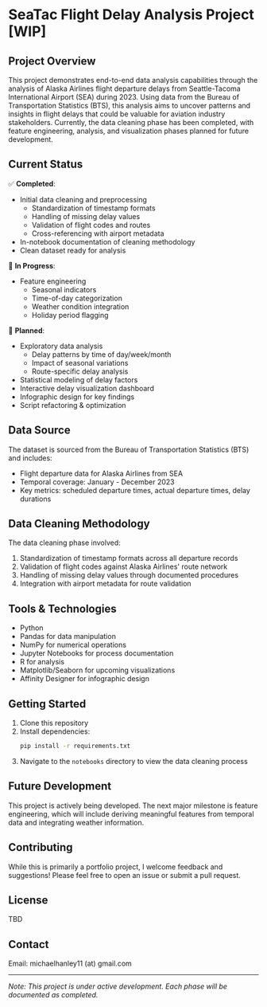 # SeaTac Flight Delay Analysis Project [WIP]

## Project Overview
This project demonstrates end-to-end data analysis capabilities through the analysis of Alaska Airlines flight departure delays from Seattle-Tacoma International Airport (SEA) during 2023. Using data from the Bureau of Transportation Statistics (BTS), this analysis aims to uncover patterns and insights in flight delays that could be valuable for aviation industry stakeholders. Currently, the data cleaning phase has been completed, with feature engineering, analysis, and visualization phases planned for future development.

## Current Status
✅ **Completed**:
- Initial data cleaning and preprocessing
  - Standardization of timestamp formats
  - Handling of missing delay values
  - Validation of flight codes and routes
  - Cross-referencing with airport metadata
- In-notebook documentation of cleaning methodology
- Clean dataset ready for analysis

🔄 **In Progress**:
- Feature engineering
  - Seasonal indicators
  - Time-of-day categorization
  - Weather condition integration
  - Holiday period flagging

📅 **Planned**:
- Exploratory data analysis
  - Delay patterns by time of day/week/month
  - Impact of seasonal variations
  - Route-specific delay analysis
- Statistical modeling of delay factors
- Interactive delay visualization dashboard
- Infographic design for key findings
- Script refactoring & optimization

## Data Source
The dataset is sourced from the Bureau of Transportation Statistics (BTS) and includes:
- Flight departure data for Alaska Airlines from SEA
- Temporal coverage: January - December 2023
- Key metrics: scheduled departure times, actual departure times, delay durations

## Data Cleaning Methodology
The data cleaning phase involved:
1. Standardization of timestamp formats across all departure records
2. Validation of flight codes against Alaska Airlines' route network
3. Handling of missing delay values through documented procedures
4. Integration with airport metadata for route validation

## Tools & Technologies
- Python
- Pandas for data manipulation
- NumPy for numerical operations
- Jupyter Notebooks for process documentation
- R for analysis
- Matplotlib/Seaborn for upcoming visualizations
- Affinity Designer for infographic design

## Getting Started
1. Clone this repository
2. Install dependencies:
   ```bash
   pip install -r requirements.txt
   ```
3. Navigate to the `notebooks` directory to view the data cleaning process

## Future Development
This project is actively being developed. The next major milestone is feature engineering, which will include deriving meaningful features from temporal data and integrating weather information.

## Contributing
While this is primarily a portfolio project, I welcome feedback and suggestions! Please feel free to open an issue or submit a pull request.

## License
TBD

## Contact
Email: michaelhanley11 (at) gmail.com

---
*Note: This project is under active development. Each phase will be documented as completed.*
